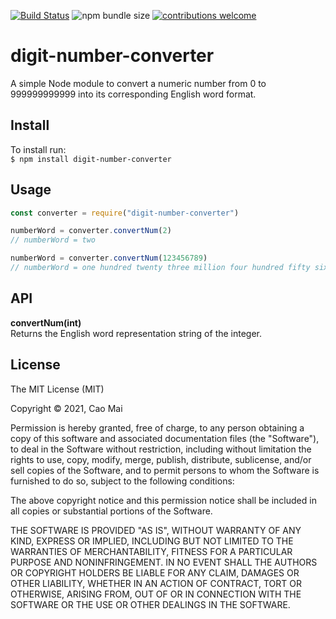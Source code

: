 [![Build Status](https://travis-ci.com/caocmai/Digit-Converter.svg?branch=main)](https://travis-ci.com/caocmai/Digit-Converter)
![npm bundle size](https://img.shields.io/bundlephobia/min/digit-number-converter)
[![contributions welcome](https://img.shields.io/badge/contributions-welcome-brightgreen.svg?style=flat)](https://github.com/dwyl/esta/issues)


# digit-number-converter
A simple Node module to convert a numeric number from 0 to 999999999999 into its corresponding English word format.

## Install 
To install run: <br>
`$ npm install digit-number-converter`

## Usage
```javascript
const converter = require("digit-number-converter")

numberWord = converter.convertNum(2)
// numberWord = two

numberWord = converter.convertNum(123456789)
// numberWord = one hundred twenty three million four hundred fifty six thousand seven hundred eighty nine

```

## API
**convertNum(int)** <br>
Returns the English word representation string of the integer. 

## License
The MIT License (MIT)

Copyright © 2021, Cao Mai

Permission is hereby granted, free of charge, to any person obtaining a copy of this software and associated documentation files (the "Software"), to deal in the Software without restriction, including without limitation the rights to use, copy, modify, merge, publish, distribute, sublicense, and/or sell copies of the Software, and to permit persons to whom the Software is furnished to do so, subject to the following conditions:

The above copyright notice and this permission notice shall be included in all copies or substantial portions of the Software.

THE SOFTWARE IS PROVIDED "AS IS", WITHOUT WARRANTY OF ANY KIND, EXPRESS OR IMPLIED, INCLUDING BUT NOT LIMITED TO THE WARRANTIES OF MERCHANTABILITY, FITNESS FOR A PARTICULAR PURPOSE AND NONINFRINGEMENT. IN NO EVENT SHALL THE AUTHORS OR COPYRIGHT HOLDERS BE LIABLE FOR ANY CLAIM, DAMAGES OR OTHER LIABILITY, WHETHER IN AN ACTION OF CONTRACT, TORT OR OTHERWISE, ARISING FROM, OUT OF OR IN CONNECTION WITH THE SOFTWARE OR THE USE OR OTHER DEALINGS IN THE SOFTWARE.